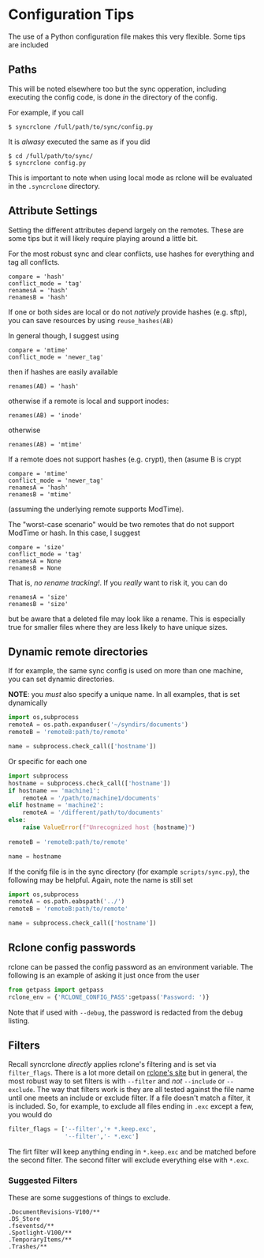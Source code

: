 # Configuration Tips

The use of a Python configuration file makes this very flexible. Some tips are included

## Paths

This will be noted elsewhere too but the sync opperation, including executing the config code, is done *in* the directory of the config.

For example, if you call

    $ syncrclone /full/path/to/sync/config.py

It is *alwasy* executed the same as if you did

    $ cd /full/path/to/sync/
    $ syncrclone config.py
    
This is important to note when using local mode as rclone will be evaluated in the `.syncrclone` directory.

## Attribute Settings

Setting the different attributes depend largely on the remotes. These are some tips but it will likely require playing around a little bit.

For the most robust sync and clear conflicts, use hashes for everything and tag all conflicts.

    compare = 'hash'
    conflict_mode = 'tag'
    renamesA = 'hash'
    renamesB = 'hash'
    
If one or both sides are local or do not *natively* provide hashes (e.g. sftp), you can save resources by using `reuse_hashes(AB)`

In general though, I suggest using 

    compare = 'mtime'
    conflict_mode = 'newer_tag'
    
then if hashes are easily available
    
    renames(AB) = 'hash'

otherwise if a remote is local and support inodes:

    renames(AB) = 'inode'

otherwise

    renames(AB) = 'mtime'

If a remote does not support hashes (e.g. crypt), then (asume B is crypt

    compare = 'mtime'
    conflict_mode = 'newer_tag'
    renamesA = 'hash'
    renamesB = 'mtime'

(assuming the underlying remote supports ModTime).

The "worst-case scenario" would be two remotes that do not support ModTime or hash. In this case, I suggest

    compare = 'size'
    conflict_mode = 'tag'
    renamesA = None
    renamesB = None

That is, *no rename tracking!*. If you *really* want to risk it, you can do

    renamesA = 'size'
    renamesB = 'size'

but be aware that a deleted file may look like a rename. This is especially true for smaller files where they are less likely to have unique sizes.

## Dynamic remote directories

If for example, the same sync config is used on more than one machine, you can set dynamic directories. 

**NOTE**: you *must* also specify a unique name. In all examples, that is set dynamically

```python
import os,subprocess
remoteA = os.path.expanduser('~/syndirs/documents')
remoteB = 'remoteB:path/to/remote'

name = subprocess.check_call(['hostname'])
```

Or specific for each one

```python
import subprocess
hostname = subprocess.check_call(['hostname'])
if hostname == 'machine1':
    remoteA = '/path/to/machine1/documents'
elif hostname = 'machine2':
    remoteA = '/different/path/to/documents'
else:
    raise ValueError(f"Unrecognized host {hostname}")
    
remoteB = 'remoteB:path/to/remote'

name = hostname
```

If the conifg file is in the sync directory (for example `scripts/sync.py`), the following may be helpful. Again, note the name is still set

```python
import os,subprocess
remoteA = os.path.eabspath('../')
remoteB = 'remoteB:path/to/remote'

name = subprocess.check_call(['hostname'])
```

## Rclone config passwords

rclone can be passed the config password as an environment variable. The following is an example of asking it just once from the user

```python
from getpass import getpass
rclone_env = {'RCLONE_CONFIG_PASS':getpass('Password: ')}
```

Note that if used with `--debug`, the password is redacted from the debug listing.

## Filters

Recall syncrclone *directly* applies rclone's filtering and is set via `filter_flags`. There is a lot more detail on [rclone's site](https://rclone.org/filtering/) but in general, the most robust way to set filters is with `--filter` and *not* `--include` or `--exclude`. The way that filters work is they are all tested against the file name until one meets an include or exclude filter. If a file doesn't match a filter, it is included. So, for example, to exclude all files ending in `.exc` except a few, you would do

```python
filter_flags = ['--filter','+ *.keep.exc',
                '--filter','- *.exc']
```
The firt filter will keep anything ending in `*.keep.exc` and be matched before the second filter. The second filter will exclude everything else with `*.exc`.

### Suggested Filters

These are some suggestions of things to exclude.     

    .DocumentRevisions-V100/**
    .DS_Store
    .fseventsd/**
    .Spotlight-V100/**
    .TemporaryItems/**
    .Trashes/**


















